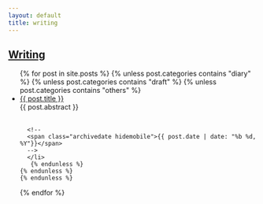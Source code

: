 ```yaml
---
layout: default
title: writing
---
```

## [Writing]({{page.url}})
<div class="postcontent archive">
  <ul class="archive">
  {% for post in site.posts %}
      {% unless post.categories contains "diary"  %}
      {% unless post.categories contains "draft"  %}
       {% unless post.categories contains "others" %}
      <li>
      <a href="{{ post.url }}"> {{ post.title }}</a>  <br>   
          {{ post.abstract }}  <br>
          <br>

      <!--
      <span class="archivedate hidemobile">{{ post.date | date: "%b %d, %Y"}}</span>
      -->
      </li>
       {% endunless %}
    {% endunless %}
    {% endunless %}
  {% endfor %}
  </ul>
</div>
